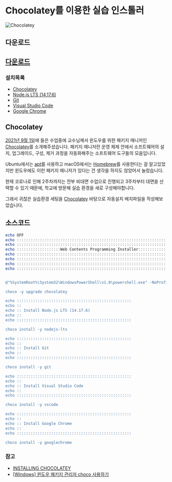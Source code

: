 # Chocolatey를 이용한 실습 인스톨러

![Chocolatey](https://community.chocolatey.org/content/images/global-shared/facebook-share.png)

## 다운로드

## [다운로드](https://comgom.s3.ap-northeast-2.amazonaws.com/web-contents-programming-installer.bat)

### 설치목록

- [Chocolatey](https://chocolatey.org/)
- [Node.js LTS (14.17.6)](https://community.chocolatey.org/packages/nodejs-lts)
- [Git](https://community.chocolatey.org/packages/git)
- [Visual Studio Code](https://community.chocolatey.org/packages/vscode)
- [Google Chrome](https://community.chocolatey.org/packages/GoogleChrome)

## Chocolatey

[2021년 9월 1일](/review-note/2021-09-01/)에 들은 수업중에 교수님께서 윈도우를 위한 패키지 매니저인
[Chocolatey](https://chocolatey.org/)를 소개해주셨습니다. 패키지 매니저란 운영 체제 안에서 소프트웨어의 설치, 업그레이드, 구성, 제거
과정을 자동화해주는 소프트웨어 도구들의 모음입니다.

Ubuntu에서는 [apt](https://wiki.debian.org/ko/Apt)를 사용하고 macOS에서는 [Homebrew](https://brew.sh/index_ko)를 사용한다는 걸 알고있었지만 윈도우에도
이런 패키지 매니저가 있다는 건 생각을 하지도 않았어서 놀랐습니다.

현재 코로나로 인해 2주차까지는 전부 비대면 수업으로 진행되고 3주차부터 대면을 선택할 수 있기 때문에, 학교에 방문해 실습 환경을 새로 구성해야합니다.

그래서 귀찮은 실습환경 세팅을 [Chocolatey](https://chocolatey.org/) 바탕으로 자동설치 배치파일을 작성해보았습니다.

## 소스코드

```PowerShell
echo OFF
echo ::::::::::::::::::::::::::::::::::::::::::::::::::::::::::::::::::::::::::::::::::::::::::::::::::::
echo ::::::::::::::::::::::::::::::::::::::::::::::::::::::::::::::::::::::::::::::::::::::::::::::::::::
echo :::::::::::::::::::Web Contents Programming Installer:::::::::::::::::::::::::::::::::::::::::::::::
echo ::::::::::::::::::::::::::::::::::::::::::::::::::::::::::::::::::::::::::::::::::::::::::::::::::::
echo ::::::::::::::::::::::::::::::::::::::::::::::::::::::::::::::::::::::::::::::::::::::::::::::::::::
echo :::::::::::::::::::::::::::::::::::::::::::::::::::::::::::::::::::::::::201730219 yeonkwon:::::::::
echo ::::::::::::::::::::::::::::::::::::::::::::::::::::::::::::::::::::::::::::::::::::::::::::::::::::


@"%SystemRoot%\System32\WindowsPowerShell\v1.0\powershell.exe" -NoProfile -InputFormat None -ExecutionPolicy Bypass -Command "[System.Net.ServicePointManager]::SecurityProtocol = 3072; iex ((New-Object System.Net.WebClient).DownloadString('https://community.chocolatey.org/install.ps1'))" && SET "PATH=%PATH%;%ALLUSERSPROFILE%\chocolatey\bin"

choco -y upgrade chocolatey

echo ::::::::::::::::::::::::::::::::::::::::::::::::::
echo ::
echo :: Install Node.js LTS (14.17.6)
echo ::
echo ::::::::::::::::::::::::::::::::::::::::::::::::::

choco install -y nodejs-lts

echo ::::::::::::::::::::::::::::::::::::::::::::::::::
echo ::
echo :: Install Git
echo ::
echo ::::::::::::::::::::::::::::::::::::::::::::::::::

choco install -y git

echo ::::::::::::::::::::::::::::::::::::::::::::::::::
echo ::
echo :: Install Visual Studio Code
echo ::
echo ::::::::::::::::::::::::::::::::::::::::::::::::::

choco install -y vscode

echo ::::::::::::::::::::::::::::::::::::::::::::::::::
echo ::
echo :: Install Google Chrome
echo ::
echo ::::::::::::::::::::::::::::::::::::::::::::::::::

choco install -y googlechrome
```

### 참고

- [INSTALLING CHOCOLATEY](https://chocolatey.org/install)
- [[Windows] 윈도우 패키지 관리자 choco 사용하기](https://blog.itpaper.co.kr/win-choco/)
